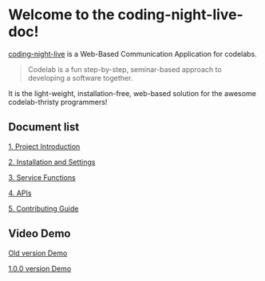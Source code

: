 # Welcome to the coding-night-live-doc!

[coding-night-live](https://github.com/punkyoon/coding-night-live) is a Web-Based Communication Application for codelabs.

> Codelab is a fun step-by-step, seminar-based approach to developing a software together.

It is the light-weight, installation-free, web-based solution for the awesome codelab-thristy programmers!

## Document list

[1. Project Introduction](https://github.com/dduk-ddak/coding-night-live-doc/blob/master/1.%20Project%20Introduction.md)

[2. Installation and Settings](https://github.com/dduk-ddak/coding-night-live-doc/blob/master/2.%20Installation%20and%20Settings.md)

[3. Service Functions](https://github.com/dduk-ddak/coding-night-live-doc/blob/master/3.%20Service%20Functions.md)

[4. APIs](https://github.com/dduk-ddak/coding-night-live-doc/blob/master/4.%20APIs.md)

[5. Contributing Guide](https://github.com/dduk-ddak/coding-night-live-doc/blob/master/5.%20Contributing%20Guide.md)

## Video Demo

[Old version Demo](https://www.youtube.com/watch?v=-EFYUEsLLDo&feature=youtu.be)

[1.0.0 version Demo](https://www.youtube.com/watch?v=EgOmuShXVNE&feature=youtu.be)
